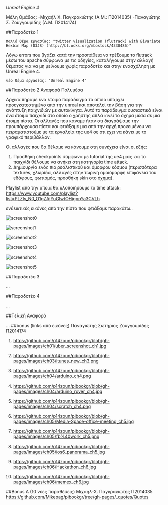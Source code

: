 *Unreal Engine 4*

Μέλη Ομάδας:
-Μιχαήλ Χ. Παγκρακιώτης (Α.Μ.: Π2014035)
-Παναγιώτης Σ. Ζουγγουρίδης (Α.Μ. Π2014174)

##Παραδοτέο 1
	
	παλιό Θέμα εργασίας: "twitter visualization (flutrack) with Bivariate Hexbin Map (D3JS) (http://bl.ocks.org/mbostock/4330486)"
 Λόγω errors που βγάζει κατά την προσπάθεια να τρέξουμε το flutrack μέσω του apache σύμφωνα με τις οδηγίες, καταλήγουμε στην αλλαγή   θέματος για να μη μείνουμε χωρίς παραδοτέο και στην ενασχόληση με Unreal Engine 4.
 
 	νέο Θέμα εργασίας: "Unreal Engine 4"
	
	
##Παραδοτέο 2
Αναφορά Πολυμέσα

Αρχικά πήραμε ένα έτοιμο παράδειγμα το οποίο υπάρχει προεγκατεστημένο από την unreal και αποτελεί την βάση για την ανάπτυξη παιχνιδιών με αυτοκίνητα. Αυτό το παράδειγμα ουσιαστικά είναι ένα έτοιμο παιχνίδι στο οποίο ο χρήστης απλά κινεί το όχημα μέσα σε μια έτοιμη πίστα. Οι αλλαγές που κάναμε ήταν οτι διαγράψαμε την προυπάρχουσα πίστα και φτιάξαμε μια από την αρχή προκειμένου να πειραματιστούμε με τα εργαλεία της ue4 σε οτι έχει να κάνει με το γραφικό περιβάλλον. 

Οι αλλαγές που θα θέλαμε να κάνουμε στη συνέχεια είναι οι εξής:
1) Προσθήκη checkpoints σύμφωνα με tutorial της ue4 μιας και το παιχνίδι θέλουμε να ανήκει στη κατηγορία time attack. 
2) Δημιουργία ενός πιο ρεαλιστικού και όμορφου κόσμου (περισσότερα textures, χλωρίδα, αλλαγές στην τωρινή ομοιόμορφη επιφάνεια του εδάφους, φωτισμός, προσθήκη skin στο όχημα).

Playlist από την οποία θα υλοποιήσουμε το time attack:
https://www.youtube.com/playlist?list=PLZlv_N0_O1gZAjYuGIwtOHigppYa3CVLh

ενδεικτικές εικόνες από την πίστα που φτιάξαμε παρακάτω..

![screenshot0](https://cloud.githubusercontent.com/assets/15000701/20115925/d2d5713c-a602-11e6-972a-aa07c56a613d.jpg)

![screenshot1](https://cloud.githubusercontent.com/assets/15000701/20115952/f043f086-a602-11e6-92fb-c1e26bc6b28a.jpg)

![screenshot2](https://cloud.githubusercontent.com/assets/15000701/20115957/fa703b32-a602-11e6-892b-00760dde1f4e.jpg)

![screenshot3](https://cloud.githubusercontent.com/assets/15000701/20115982/102b900c-a603-11e6-9ccf-2d75cda6afab.jpg)

![screenshot4](https://cloud.githubusercontent.com/assets/15000701/20116184/f7f9cda4-a603-11e6-82f5-9d55da70f05a.jpg)

![screenshot5](https://cloud.githubusercontent.com/assets/15000701/20116714/0ce955ac-a606-11e6-996c-8955c3824de0.jpg)


##Παραδοτέο 3

...

##Παραδοτέο 4

...

##Tελική Αναφορά

...
##bonus (links από εικόνες) Παναγιώτης Σωτήριος Ζουγγουρίδης Π2014174
1. https://github.com/p14zoun/pibookgr/blob/gh-pages/images/ch01/uber_screenshot_ch1.jpg

2. https://github.com/p14zoun/pibookgr/blob/gh-pages/images/ch03/itunes_new_ch3.png

3. https://github.com/p14zoun/pibookgr/blob/gh-pages/images/ch04/arduino_ch4.png

4. https://github.com/p14zoun/pibookgr/blob/gh-pages/images/ch04/arduino_rover_ch4.jpg

5. https://github.com/p14zoun/pibookgr/blob/gh-pages/images/ch04/scratch_ch4.png

6. https://github.com/p14zoun/pibookgr/blob/gh-pages/images/ch05/Media-Space-office-meeting_ch5.jpg

7. https://github.com/p14zoun/pibookgr/blob/gh-pages/images/ch05/fb%40work_ch5.png

8. https://github.com/p14zoun/pibookgr/blob/gh-pages/images/ch05/ios6_panorama_ch5.jpg

9. https://github.com/p14zoun/pibookgr/blob/gh-pages/images/ch06/Hackathon_ch6.jpg

10. https://github.com/p14zoun/pibookgr/blob/gh-pages/images/ch06/memex_ch6.jpg

##Bonus Α (10 νέες παραθέσεις) Μιχαήλ-Χ. Παγκρακιώτης Π2014035
 	https://github.com/Mikepag/pibookgr/tree/gh-pages/_quotes/Quotes
